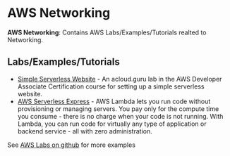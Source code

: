 # AWS Networking

**AWS Networking**: Contains AWS Labs/Examples/Tutorials realted to Networking.  

## Labs/Examples/Tutorials

* [Simple Serverless Website] - An acloud.guru lab in the AWS Developer Associate Certification course for setting up a simple serverless website.   
* [AWS Serverless Express] - AWS Lambda lets you run code without provisioning or managing servers. You pay only for the compute time you consume - there is no charge when your code is not running. With Lambda, you can run code for virtually any type of application or backend service - all with zero administration.

See [AWS Labs on github] for more examples

[AWS Serverless Express]: https://github.com/awslabs/aws-serverless-express
[AWS Labs on github]: https://github.com/awslabs
[Simple Serverless Website]: https://github.com/awslabs/aws-serverless-express
